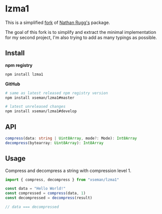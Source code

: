 # lzma1

This is a simplified [fork][fork-link] of [Nathan Rugg's][fork-author] package.

The goal of this fork is to simplify and extract the minimal implementation for
my second project, I'm also trying to add as many typings as possible.

## Install

**npm registry**

```sh
npm install lzma1
```

**GitHub**

```sh
# same as latest released npm registry version
npm install xseman/lzma1#master

# latest unreleased changes
npm install xseman/lzma1#develop
```

## API

```ts
compress(data: string | Uint8Array, mode?: Mode): Int8Array
decompress(bytearray: Uint8Array): Int8Array
```

## Usage

Compress and decompress a string with compression level 1.

```js
import { compress, decompress } from "xseman/lzma1"

const data = "Hello World!"
const compressed = compress(data, 1)
const decompressed = decompress(result)

// data === decompressed
```

[fork-link]: https://github.com/LZMA-JS/LZMA-JS
[fork-author]: https://github.com/nmrugg
